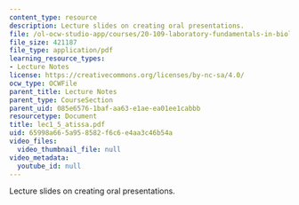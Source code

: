 ```yaml
---
content_type: resource
description: Lecture slides on creating oral presentations.
file: /ol-ocw-studio-app/courses/20-109-laboratory-fundamentals-in-biological-engineering-fall-2007/65998a665a958582f6c6e4aa3c46b54a_lec1_5_atissa.pdf
file_size: 421187
file_type: application/pdf
learning_resource_types:
- Lecture Notes
license: https://creativecommons.org/licenses/by-nc-sa/4.0/
ocw_type: OCWFile
parent_title: Lecture Notes
parent_type: CourseSection
parent_uid: 085e6576-1baf-aa63-e1ae-ea01ee1cabbb
resourcetype: Document
title: lec1_5_atissa.pdf
uid: 65998a66-5a95-8582-f6c6-e4aa3c46b54a
video_files:
  video_thumbnail_file: null
video_metadata:
  youtube_id: null
---
```

Lecture slides on creating oral presentations.